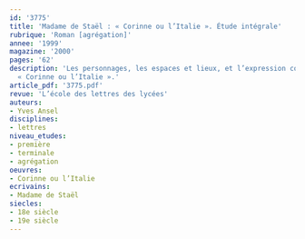 ```yaml
---
id: '3775'
title: 'Madame de Staël : « Corinne ou l’Italie ». Étude intégrale'
rubrique: 'Roman [agrégation]'
annee: '1999'
magazine: '2000'
pages: '62'
description: 'Les personnages, les espaces et lieux, et l’expression corporelle dans
  « Corinne ou l’Italie ».'
article_pdf: '3775.pdf'
revue: 'L’école des lettres des lycées'
auteurs:
- Yves Ansel
disciplines:
- lettres
niveau_etudes:
- première
- terminale
- agrégation
oeuvres:
- Corinne ou l’Italie
ecrivains:
- Madame de Staël
siecles:
- 18e siècle
- 19e siècle
---
```

